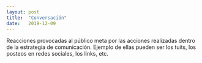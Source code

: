 ```yaml
---
layout: post
title:  "Conversación"
date:   2019-12-09
---
```


Reacciones provocadas al público meta por las acciones realizadas dentro de la estrategia de comunicación. Ejemplo de ellas pueden ser los tuits, los posteos en redes sociales, los links, etc.